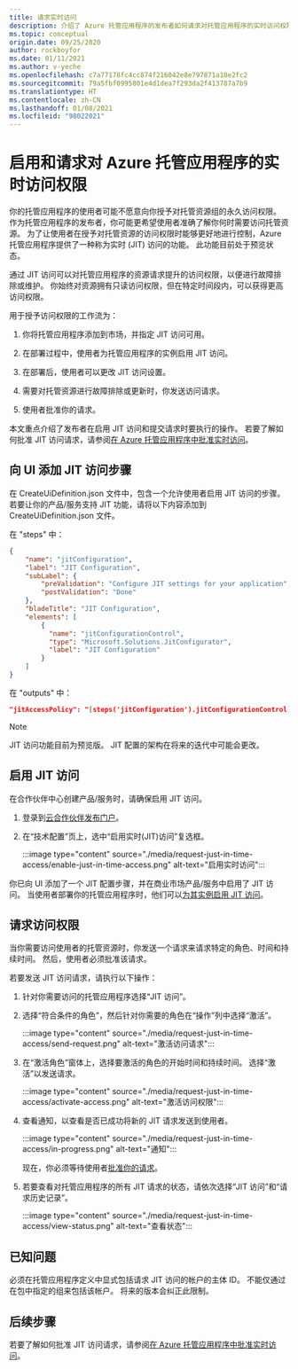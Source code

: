 ```yaml
---
title: 请求实时访问
description: 介绍了 Azure 托管应用程序的发布者如何请求对托管应用程序的实时访问权限。
ms.topic: conceptual
origin.date: 09/25/2020
author: rockboyfor
ms.date: 01/11/2021
ms.author: v-yeche
ms.openlocfilehash: c7a77178fc4cc874f216042e8e797871a18e2fc2
ms.sourcegitcommit: 79a5fbf0995801e4d1dea7f293da2f413787a7b9
ms.translationtype: HT
ms.contentlocale: zh-CN
ms.lasthandoff: 01/08/2021
ms.locfileid: "98022021"
---
```

# <a name="enable-and-request-just-in-time-access-for-azure-managed-applications"></a>启用和请求对 Azure 托管应用程序的实时访问权限

你的托管应用程序的使用者可能不愿意向你授予对托管资源组的永久访问权限。 作为托管应用程序的发布者，你可能更希望使用者准确了解你何时需要访问托管资源。 为了让使用者在授予对托管资源的访问权限时能够更好地进行控制，Azure 托管应用程序提供了一种称为实时 (JIT) 访问的功能。 此功能目前处于预览状态。

通过 JIT 访问可以对托管应用程序的资源请求提升的访问权限，以便进行故障排除或维护。 你始终对资源拥有只读访问权限，但在特定时间段内，可以获得更高访问权限。

用于授予访问权限的工作流为：

1. 你将托管应用程序添加到市场，并指定 JIT 访问可用。

1. 在部署过程中，使用者为托管应用程序的实例启用 JIT 访问。

1. 在部署后，使用者可以更改 JIT 访问设置。

1. 需要对托管资源进行故障排除或更新时，你发送访问请求。

1. 使用者批准你的请求。

本文重点介绍了发布者在启用 JIT 访问和提交请求时要执行的操作。 若要了解如何批准 JIT 访问请求，请参阅[在 Azure 托管应用程序中批准实时访问](approve-just-in-time-access.md)。

## <a name="add-jit-access-step-to-ui"></a>向 UI 添加 JIT 访问步骤

在 CreateUiDefinition.json 文件中，包含一个允许使用者启用 JIT 访问的步骤。 若要让你的产品/服务支持 JIT 功能，请将以下内容添加到 CreateUiDefinition.json 文件。

在 "steps" 中：

```json
{
    "name": "jitConfiguration",
    "label": "JIT Configuration",
    "subLabel": {
        "preValidation": "Configure JIT settings for your application",
        "postValidation": "Done"
    },
    "bladeTitle": "JIT Configuration",
    "elements": [
        {
          "name": "jitConfigurationControl",
          "type": "Microsoft.Solutions.JitConfigurator",
          "label": "JIT Configuration"
        }
    ]
}
```

在 "outputs" 中：

```json
"jitAccessPolicy": "[steps('jitConfiguration').jitConfigurationControl]"
```

> [!NOTE]
> JIT 访问功能目前为预览版。 JIT 配置的架构在将来的迭代中可能会更改。

## <a name="enable-jit-access"></a>启用 JIT 访问

在合作伙伴中心创建产品/服务时，请确保启用 JIT 访问。

1. 登录到[云合作伙伴发布门户](https://cloudpartner.azure.cn/)。

    <!--Not Available on [Create an Azure application offer](../../marketplace/create-new-azure-apps-offer.md)-->
    
1. 在“技术配置”页上，选中“启用实时(JIT)访问”复选框。

   :::image type="content" source="./media/request-just-in-time-access/enable-just-in-time-access.png" alt-text="启用实时访问":::

你已向 UI 添加了一个 JIT 配置步骤，并在商业市场产品/服务中启用了 JIT 访问。 当使用者部署你的托管应用程序时，他们可以[为其实例启用 JIT 访问](approve-just-in-time-access.md#enable-during-deployment)。

## <a name="request-access"></a>请求访问权限

当你需要访问使用者的托管资源时，你发送一个请求来请求特定的角色、时间和持续时间。 然后，使用者必须批准该请求。

若要发送 JIT 访问请求，请执行以下操作：

1. 针对你需要访问的托管应用程序选择“JIT 访问”。

1. 选择“符合条件的角色”，然后针对你需要的角色在“操作”列中选择“激活”。

   :::image type="content" source="./media/request-just-in-time-access/send-request.png" alt-text="激活访问请求":::

1. 在“激活角色”窗体上，选择要激活的角色的开始时间和持续时间。 选择“激活”以发送请求。

   :::image type="content" source="./media/request-just-in-time-access/activate-access.png" alt-text="激活访问权限"::: 

1. 查看通知，以查看是否已成功将新的 JIT 请求发送到使用者。

   :::image type="content" source="./media/request-just-in-time-access/in-progress.png" alt-text="通知":::

    现在，你必须等待使用者[批准你的请求](approve-just-in-time-access.md#approve-requests)。

1. 若要查看对托管应用程序的所有 JIT 请求的状态，请依次选择“JIT 访问”和“请求历史记录”。

   :::image type="content" source="./media/request-just-in-time-access/view-status.png" alt-text="查看状态":::

## <a name="known-issues"></a>已知问题

必须在托管应用程序定义中显式包括请求 JIT 访问的帐户的主体 ID。 不能仅通过在包中指定的组来包括该帐户。 将来的版本会纠正此限制。

## <a name="next-steps"></a>后续步骤

若要了解如何批准 JIT 访问请求，请参阅[在 Azure 托管应用程序中批准实时访问](approve-just-in-time-access.md)。

<!-- Update_Description: update meta properties, wording update, update link -->